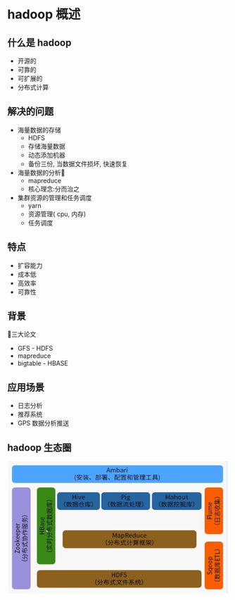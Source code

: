 # hadoop 概述

## 什么是 hadoop
- 开源的
- 可靠的
- 可扩展的
- 分布式计算

## 解决的问题
- 海量数据的存储 
    - HDFS
    - 存储海量数据
    - 动态添加机器
    - 备份三份, 当数据文件损坏, 快速恢复
- 海量数据的分析
    - mapreduce
    - 核心理念:分而治之
- 集群资源的管理和任务调度
    - yarn
    - 资源管理( cpu, 内存)
    - 任务调度
## 特点
- 扩容能力
- 成本低
- 高效率
- 可靠性

## 背景
三大论文
- GFS - HDFS
- mapreduce
- bigtable - HBASE

## 应用场景
- 日志分析
- 推荐系统
- GPS 数据分析推送

## hadoop 生态圈
<div align = center>
<img height="300" width="500" src="images/1.png">
</div>

